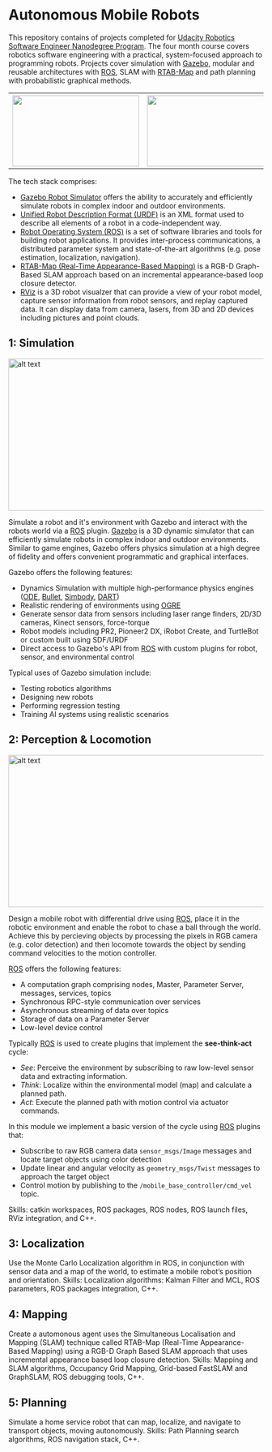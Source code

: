 # Autonomous Mobile Robots

This repository contains of projects completed for [Udacity Robotics Software Engineer Nanodegree Program](https://www.udacity.com/course/robotics-software-engineer--nd209). The four month course covers robotics software engineering with a practical, system-focused approach to programming robots. Projects cover simulation with [Gazebo](http://gazebosim.org/), modular and reusable architectures with [ROS](https://www.ros.org/), SLAM with [RTAB-Map](http://introlab.github.io/rtabmap/) and path planning with probabilistic graphical methods.

<table style="width:100%">
  <tr>
    <th>
       <a href="https://user-images.githubusercontent.com/5468707/121535884-d8bde100-ca02-11eb-96a3-1981ffe1a6a7.png">
       <img src="https://user-images.githubusercontent.com/5468707/121535884-d8bde100-ca02-11eb-96a3-1981ffe1a6a7.png"
        width="250" height="140">
    </th>
     <th>
       <a href="https://user-images.githubusercontent.com/5468707/123093583-26d3db00-d42c-11eb-96e1-9e387986c0db.gif">
       <img src="https://user-images.githubusercontent.com/5468707/123093583-26d3db00-d42c-11eb-96e1-9e387986c0db.gif"
        width="250" height="140">
    </th>
    <th>
       <a href="https://user-images.githubusercontent.com/5468707/123102365-44597280-d435-11eb-95c8-fc36e9becfb7.gif">
       <img src="https://user-images.githubusercontent.com/5468707/123102365-44597280-d435-11eb-95c8-fc36e9becfb7.gif"
        width="250" height="140">
    </th>
    <th>
       <a href="https://user-images.githubusercontent.com/5468707/123806919-b1667f80-d8ef-11eb-8bb6-20c0bb219809.gif">
       <img src="https://user-images.githubusercontent.com/5468707/123806919-b1667f80-d8ef-11eb-8bb6-20c0bb219809.gif"
        width="250" height="140">
    </th> 
  </tr>
</table>


The tech stack comprises:
* [Gazebo Robot Simulator](http://gazebosim.org/) offers the ability to accurately and efficiently simulate robots in complex indoor and outdoor environments.
* [Unified Robot Description Format (URDF)](https://industrial-training-master.readthedocs.io/en/melodic/_source/session3/Intro-to-URDF.html) is an XML format used to describe all elements of a robot in a code-independent way.
* [Robot Operating System (ROS)](https://www.ros.org/) is a set of software libraries and tools for building robot applications. It provides inter-process communications, a distributed parameter system and state-of-the-art algorithms (e.g. pose estimation, localization, navigation).
* [RTAB-Map (Real-Time Appearance-Based Mapping)](http://introlab.github.io/rtabmap/) is a RGB-D Graph-Based SLAM approach based on an incremental appearance-based loop closure detector.
* [RViz](http://wiki.ros.org/rviz) is a 3D robot visualzer that can provide a view of your robot model, capture sensor information from robot sensors, and replay captured data. It can display data from camera, lasers, from 3D and 2D devices including pictures and point clouds.

## 1: Simulation
<img src="https://user-images.githubusercontent.com/5468707/123917945-a65d2f00-d983-11eb-985e-376d9748dac3.png" alt="alt text" width="1000" height="300"/>

Simulate a robot and it's environment with Gazebo and interact with the robots world via a [ROS](https://www.ros.org/) plugin. [Gazebo](http://gazebosim.org/) is a 3D dynamic simulator that can efficiently simulate robots in complex indoor and outdoor environments. Similar to game engines, Gazebo offers physics simulation at a high degree of fidelity and offers convenient programmatic and graphical interfaces.

Gazebo offers the following features:
* Dynamics Simulation with multiple high-performance physics engines ([ODE](http://opende.sourceforge.net/), [Bullet](https://pybullet.org/wordpress/), [Simbody](https://simtk.org/projects/simbody/), [DART](http://dartsim.github.io/))
* Realistic rendering of environments using [OGRE](https://www.ogre3d.org/)
* Generate sensor data from sensors including laser range finders, 2D/3D cameras, Kinect sensors, force-torque
* Robot models including PR2, Pioneer2 DX, iRobot Create, and TurtleBot or custom built using SDF/URDF
* Direct access to Gazebo's API from [ROS](https://www.ros.org/) with custom plugins for robot, sensor, and environmental control

Typical uses of Gazebo simulation include: 
* Testing robotics algorithms
* Designing new robots
* Performing regression testing
* Training AI systems using realistic scenarios


## 2: Perception & Locomotion
<img src="https://user-images.githubusercontent.com/5468707/123237278-d1f09d00-d4dd-11eb-988e-e08fea600b0b.png" alt="alt text" width="1000" height="300"/>

Design a mobile robot with differential drive using [ROS](https://www.ros.org/), place it in the robotic environment and enable the robot to chase a ball through the world. Achieve this by percieving objects by processing the pixels in RGB camera (e.g. color detection) and then locomote towards the object by sending command velocities to the motion controller.

[ROS](https://www.ros.org/) offers the following features:
* A computation graph comprising nodes, Master, Parameter Server, messages, services, topics
* Synchronous RPC-style communication over services
* Asynchronous streaming of data over topics
* Storage of data on a Parameter Server
* Low-level device control

Typically [ROS](https://www.ros.org/) is used to create plugins that implement the **see-think-act** cycle: 
* _See_: Perceive the environment by subscribing to raw low-level sensor data and extracting information.
* _Think_: Localize within the environmental model (map) and calculate a planned path. 
* _Act_: Execute the planned path with motion control via actuator commands.

In this module we implement a basic version of the cycle using [ROS](plugins) plugins that:
* Subscribe to raw RGB camera data `sensor_msgs/Image` messages and locate target objects using color detection
* Update linear and angular velocity as `geometry_msgs/Twist` messages to approach the target object 
* Control motion by publishing to the `/mobile_base_controller/cmd_vel` topic.

Skills: catkin workspaces, ROS packages, ROS nodes, ROS launch files, RViz integration, and C++.

## 3: Localization
Use the Monte Carlo Localization algorithm in ROS, in conjunction with sensor data and a map of the world, to estimate a mobile robot’s position and orientation. Skills: Localization algorithms: Kalman Filter and MCL, ROS parameters, ROS packages integration, C++.

## 4: Mapping
Create a automonous agent uses the Simultaneous Localisation and Mapping (SLAM) technique called RTAB-Map (Real-Time Appearance-Based Mapping) using a RGB-D Graph Based SLAM approach that uses incremental appearance based loop closure detection. Skills: Mapping and SLAM algorithms, Occupancy Grid Mapping, Grid-based FastSLAM and GraphSLAM, ROS debugging tools, C++.

## 5: Planning
Simulate a home service robot that can map, localize, and navigate to transport objects, moving autonomously. Skills: Path Planning search algorithms, ROS navigation stack, C++.
